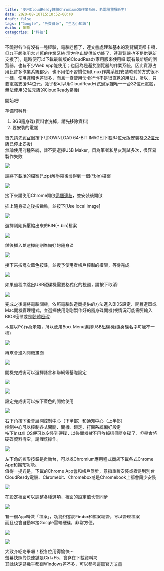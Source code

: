 ```yaml
---
title: '使用CloudReady體驗ChromiumOS作業系統，老電腦重獲新生!'
date: 2020-08-10T15:10:52+00:00
draft: false
tags: ["Google", "免費資源", "生活小知識"]
Author: 蘿蔔
categories: ["科技"]
---
```


不曉得各位有沒有一種經驗，電腦老舊了，連文書處理和基本的瀏覽網頁都卡頓，但又不想使用太老舊的作業系統(官方停止提供新功能了，連瀏覽器也不提供更新支援了)，這時便可以下載最新版的CloudReady家用版來使用囉!既有最新版的瀏覽器，也有不少Web App能使用；也因為是基於瀏覽器的作業系統，因此資源占用比許多作業系統都少，也不用怕不習慣使用Linux作業系統(安裝軟體的方式很不一樣，使用邏輯也差很多，而且一直使用命令行也不是很直覺的用法)，所以，只要電腦支援64位元，幾乎都可以用CloudReady(試過家裡唯一一台32位元電腦，無法使用32位元版的CloudReady開機)

開始吧!

準備材料有:

1.  8GB隨身碟(資料會洗掉，請先移除資料)
2.  要安裝的電腦

首先請先到[官網](https://www.neverware.com/freedownload#home-edition-install "https://www.neverware.com/freedownload#home-edition-install")按下\[DOWNLOAD 64-BIT IMAGE\]下載64位元版安裝檔[(32位元版已停止支援)](https://www.neverware.com/blogcontent/2019/7/12/announcement-end-of-support-for-cloudready-home-edition-32bit "https://www.neverware.com/blogcontent/2019/7/12/announcement-end-of-support-for-cloudready-home-edition-32bit")  
無論使用何種系統，請不要選擇USB Maker，因為筆者和朋友測試多次，很容易製作失敗

![](https://static-a1.steveyi.net/media/blog/2020081014045049.png)

請將下載後的檔案(\*.zip)解壓縮後會得到一個(\*.bin)檔案

![](https://static-a1.steveyi.net/media/blog/2020081014081737.png)

接下來請使用Chrome開啟[這個連結](https://chrome.google.com/webstore/detail/chromebook-recovery-utili/jndclpdbaamdhonoechobihbbiimdgai?utm_source=chrome-app-launcher-info-dialog "https://chrome.google.com/webstore/detail/chromebook-recovery-utili/jndclpdbaamdhonoechobihbbiimdgai?utm_source=chrome-app-launcher-info-dialog")，並安裝後開啟

插上隨身碟之後按齒輪，並按下\[Use local image\]

![](https://static-a1.steveyi.net/media/blog/2020081014111649.png)

選擇剛剛解壓縮出來的BIN(\*.bin)檔案

![](https://static-a1.steveyi.net/media/blog/2020081014135411.png)

然後插入並選擇剛剛準備好的隨身碟

![](https://static-a1.steveyi.net/media/blog/2020081014150721.png)

接下來按兩次藍色按鈕，並授予使用者帳戶控制的權限，等待完成

![](https://static-a1.steveyi.net/media/blog/2020081014165917.png)

如果過程中跳出USB磁碟機需要格式化的視窗，請按下取消!

![](https://static-a1.steveyi.net/media/blog/2020081014261042.png)

完成之後請將電腦關機，依照電腦製造商提供的方法進入BIOS設定、開機選單或Mac開機管理程式，並選擇使用剛剛製作好的隨身碟開機(視情況可能需要輸入BIOS密碼或是[韌體密碼](https://support.apple.com/zh-tw/guide/mac-help/mchl126463db/mac "https://support.apple.com/zh-tw/guide/mac-help/mchl126463db/mac"))  
  
本篇以PC作為示範，所以使用Boot Menu選擇USB磁碟機(隨身碟名字可能不一樣)

![](https://static-a1.steveyi.net/media/blog/2020081014475160-scaled.jpg)

再來會進入開機畫面

![](https://static-a1.steveyi.net/media/blog/2020081014493026-scaled.jpg)

開機完成後可以選擇語言和聯網等基礎設定

![](https://static-a1.steveyi.net/media/blog/2020081014502140-scaled.jpg)

![](https://static-a1.steveyi.net/media/blog/2020081014503063.jpg)

設定完成後可以按下藍色的開始使用

![](https://static-a1.steveyi.net/media/blog/2020081014521448.png)

右下角按下後會展開控制中心（下半部）和通知中心（上半部）  
控制中心可以控制各式開關、關機、鎖定、打開系統偏好設定  
按下Install OS便可以安裝到硬碟，以後開機就不用依賴這個隨身碟了，但是會將硬碟資料清空，請謹慎操作。

![](https://static-a1.steveyi.net/media/blog/2020081014532111.png)

左下角的圓形按鈕是啟動台，可以找Chromium應用程式商店下載各式Chrome App和擴充功能。  
值得一提的是，下載的Chrome App會和帳戶同步，意指重新安裝或者是到別台CloudReady電腦、Chromebit、Chromebox或是Chromebook上都會同步安裝

![](https://static-a1.steveyi.net/media/blog/2020081014561142.png)

  
在設定裡面可以調整各種選項，裡面的設定值也會同步

![](https://static-a1.steveyi.net/media/blog/2020081015000930.png)

有一個App叫做「檔案」，功能相當於Finder和檔案總管，可以管理檔案  
而且也會自動串接Google雲端硬碟，非常方便。

![](https://static-a1.steveyi.net/media/blog/2020081015012368.png)

![](https://static-a1.steveyi.net/media/blog/2020081015044386.png)

大致介紹完畢囉！祝各位用得愉快～  
螢幕快照的快速鍵是Ctrl+F5，會存在下載資料夾  
其餘快速鍵幾乎都跟Windows差不多，可以參考[這篇官方文章](https://support.google.com/chromebook/answer/183101?hl=zh-Hant "https://support.google.com/chromebook/answer/183101?hl=zh-Hant")
